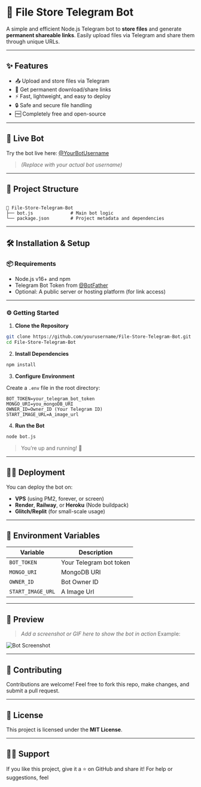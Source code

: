 # 📁 File Store Telegram Bot

A simple and efficient Node.js Telegram bot to **store files** and generate **permanent shareable links**. Easily upload files via Telegram and share them through unique URLs.

---

## ✨ Features

- 📤 Upload and store files via Telegram
- 🔗 Get permanent download/share links
- ⚡ Fast, lightweight, and easy to deploy
- 🔒 Safe and secure file handling
- 🆓 Completely free and open-source

---

## 🚀 Live Bot

Try the bot live here: [@YourBotUsername](https://t.me/YourBotUsername)  
> *(Replace with your actual bot username)*

---

## 📂 Project Structure

```

📁 File-Store-Telegram-Bot
├── bot.js              # Main bot logic
└── package.json        # Project metadata and dependencies

````

---

## 🛠️ Installation & Setup

### 📦 Requirements

- Node.js v16+ and npm
- Telegram Bot Token from [@BotFather](https://t.me/BotFather)
- Optional: A public server or hosting platform (for link access)

---

### ⚙️ Getting Started

1. **Clone the Repository**

```bash
git clone https://github.com/yourusername/File-Store-Telegram-Bot.git
cd File-Store-Telegram-Bot
````

2. **Install Dependencies**

```bash
npm install
```

3. **Configure Environment**

Create a `.env` file in the root directory:

```env
BOT_TOKEN=your_telegram_bot_token
MONGO_URI=you_mongoDB_URI
OWNER_ID=Owner_ID (Your Telegram ID)
START_IMAGE_URL=A_image_url
```

4. **Run the Bot**

```bash
node bot.js
```

> You’re up and running! 🎉

---

## 🧑‍💻 Deployment

You can deploy the bot on:

* **VPS** (using PM2, forever, or screen)
* **Render**, **Railway**, or **Heroku** (Node buildpack)
* **Glitch/Replit** (for small-scale usage)

---

## 🔐 Environment Variables

| Variable           | Description                     |
| ------------------ | ------------------------------- |
| `BOT_TOKEN`        | Your Telegram bot token         |
| `MONGO_URI`        | MongoDB URI                     |
| `OWNER_ID`         | Bot Owner ID                    |
| `START_IMAGE_URL`  | A Image Url                     |                |

---

## 📸 Preview

> *Add a screenshot or GIF here to show the bot in action*
> Example:

![Bot Screenshot](https://your-image-link.com/screenshot.png)

---

## 🤝 Contributing

Contributions are welcome! Feel free to fork this repo, make changes, and submit a pull request.

---

## 📄 License

This project is licensed under the **MIT License**.

---

## 🙋‍♂️ Support

If you like this project, give it a ⭐ on GitHub and share it!
For help or suggestions, feel
